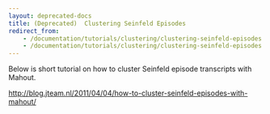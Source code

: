 ```yaml
---
layout: deprecated-docs
title: (Deprecated)  Clustering Seinfeld Episodes
redirect_from:
    - /documentation/tutorials/clustering/clustering-seinfeld-episodes
    - /documentation/tutorials/clustering/clustering-seinfeld-episodes.html
---
```




Below is short tutorial on how to cluster Seinfeld episode transcripts with
Mahout.

http://blog.jteam.nl/2011/04/04/how-to-cluster-seinfeld-episodes-with-mahout/
